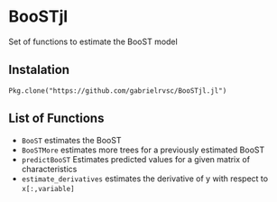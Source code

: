 # BooSTjl

Set of functions to estimate the BooST model 

## Instalation

```
Pkg.clone("https://github.com/gabrielrvsc/BooSTjl.jl")
```

## List of Functions

- `BooST` estimates the BooST
- `BooSTMore` estimates more trees for a previously estimated BooST
- `predictBooST` Estimates predicted values for a given matrix of characteristics
- `estimate_derivatives` estimates the derivative of y with respect to `x[:,variable]`